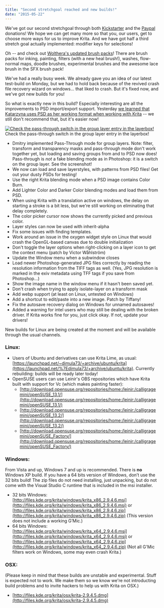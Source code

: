 ```yaml
---
title: "Second stretchgoal reached and new builds!"
date: "2015-05-22"
---
```


We've got our second stretchgoal through both [Kickstarter](https://www.kickstarter.com/projects/krita/krita-free-paint-app-lets-make-it-faster-than-phot) and the [Paypal](https://krita.org/2015-kickstarter/) donations! We hope we can get many more so that you, our users, get to choose more ways for us to improve Krita. And we have got half a third stretch goal actually implemented: modifier keys for selections!

Oh -- and check out [Wolthera's updated brush packs](https://forum.kde.org/viewtopic.php?f=274&t=125125)! There are brush packs for inking, painting, filters (with a new heal brush!), washes, flow-normal maps, doodle brushes, experimental brushes and the awesome lace brush in the SFX brush pack!

We've had a really busy week. We already gave you an idea of our latest test-build on Monday, but we had to hold back because of the revived crash file recovery wizard on windows... that liked to crash. But it's fixed now, and we've got new builds for you!

So what is exactly new in this build? Especially interesting are all the improvements to PSD import/export support. Yesterday [we learned that Katarzyna uses PSD as her working format when working with Krita](/posts/krita-comes-to-discworld/) \-- we still don't recommend that, but it's easier now!

[![Check the pass-through switch in the group layer entry in the layerbox!](/images/posts/2015/passthtrough.png)](/images/posts/2015/passthtrough.png) Check the pass-through switch in the group layer entry in the layerbox!

- Dmitry implemented Pass-Through mode for group layers. Note: filter, transform and transparency masks and pass-through mode don't work together yet, but loading and saving groups from and to PSD now does! Pass-through is _not_ a fake blending mode as in Photoshop: it is a switch on the group layer. See the screenshot!
- We now can load and save layerstyles, with patterns from PSD files! Get out your dusty PSDs for testing!
- Use the right Krita blending mode when a PSD image contains Color Burn.
- Add Lighter Color and Darker Color blending modes and load them from PSD.
- When using Krita with a translation active on windows, the delay on starting a stroke is a bit less, but we're still working on eliminating that delay completely.
- The color picker cursor now shows the currently picked and previous color.
- Layer styles can now be used with inherit-alpha
- Fix some issues with finding templates.
- Work around an issue in the oxygen widget style on Linux that would crash the OpenGL-based canvas due to double initialization
- Don't toggle the layer options when right-clicking on a layer icon to get the context menu (patch by Victor Wåhlström)
- Update the Window menu when a subwindow closes
- Load newer Photoshop-generated JPG files correctly by reading the resolution information from the TIFF tags as well. (Yes, JPG resolution is marked in the exiv metadata using TFF tags if you save from Photoshop...)
- Show the image name in the window menu if it hasn't been saved yet.
- Don't crash when trying to apply isolate-layer on a transform mask
- Add webp support (at least on Linux, untested on Windows)
- Add a shortcut to edit/paste into a new image. Patch by Tiffany!
- Fix the autosave recovery dialog on Windows for unnamed autosaves!
- Added a warning for intel users who may still be dealing with the broken driver. If Krita works fine for you, just click okay. If not, update your drivers!

New builds for Linux are being created at the moment and will be available through the usual channels.

### Linux:

- Users of Ubuntu and derivatives can use Krita Lime, as usual: [https://launchpad.net/~dimula73/+archive/ubuntu/krita](https://launchpad.net/%7Edimula73/+archive/ubuntu/krita). Currently rebuilding: builds will be ready later today!
- OpenSUSE users can use Leinir's OBS repositories which have Krita built with support for Vc (which makes painting faster):
    - [http://download.opensuse.org/repositories/home:/leinir:/calligragemini/openSUSE_13.1/](http://download.opensuse.org/repositories/home:/leinir:/calligragemini/openSUSE_13.1/)
    - [http://download.opensuse.org/repositories/home:/leinir:/calligragemini/openSUSE_13.2/](http://download.opensuse.org/repositories/home:/leinir:/calligragemini/openSUSE_13.2/)
    - [http://download.opensuse.org/repositories/home:/leinir:/calligragemini/openSUSE_Factory/](http://download.opensuse.org/repositories/home:/leinir:/calligragemini/openSUSE_Factory/)

### Windows:

From Vista and up, Windows 7 and up is recommended. There is **no** Windows XP build. If you have a 64 bits version of Windows, don’t use the 32 bits build! The zip files do not need installing, just unpacking, but do not come with the Visual Studio C runtime that is included in the msi installer.

- 32 bits Windows: [http://files.kde.org/krita/windows/krita_x86_2.9.4.6.msi](http://files.kde.org/krita/windows/krita_x86_2.9.4.6.msi) or [http://files.kde.org/krita/windows/krita_x86_2.9.4.6.zip](http://files.kde.org/krita/windows/krita_x86_2.9.4.6.zip) (This version does not include a working G’Mic.)
- 64 bits Windows: [http://files.kde.org/krita/windows/krita_x64_2.9.4.6.msi](http://files.kde.org/krita/windows/krita_x64_2.9.4.6.msi) or [http://files.kde.org/krita/windows/krita_x64_2.9.4.6.zip](http://files.kde.org/krita/windows/krita_x64_2.9.4.6.zip) (Not all G'Mic filters work on Windows, some may even crash Krita.)

### OSX:

(Please keep in mind that these builds are unstable and experimental. Stuff is expected not to work. We make them so we know we're not introducting build problems and to invite hackers to help us with Krita on OSX.)

- [http://files.kde.org/krita/osx/krita-2.9.4.5.dmg](http://files.kde.org/krita/osx/krita-2.9.4.5.dmg)
